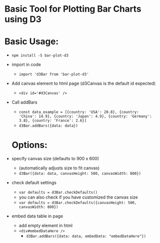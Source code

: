 # Basic Tool for Plotting Bar Charts using D3

# Basic Usage:

- `npm install -S bar-plot-d3`

- import in code
  - `import 'd3Bar from 'bar-plot-d3'`
- Add canvas element to html page (d3Canvas is the default id expected)
  - `<div id='#d3Canvas' />`

- Call addBars
  - `const data_example = [{country: 'USA': 20.8}, {country: 'China': 14.9}, {country: 'Japan': 4.9}, {country: 'Germany': 3.8}, {country: 'France': 2.6}]`
  - `d3Bar.addBars({data: data})`

  # Options:

- specify canvas size (defaults to 900 x 600)
  - (automatically adjusts size to fit canvas)
  - `d3Bar({data: data, canvasHeight: 500, canvasWidth: 800})`

- check default settings
  - `var defaults = d3Bar.checkDefaults()`
  - you can also check if you have customized the canvas size
  - `var defaults = d3Bar.checkDefaults({canvasHeight: 500, canvasWidth: 800})`

- embed data table in page
  - add empty element in html
  - `<div#embedDataHere />`
    - `d3Bar.addBars({data: data, embedData: "embedDataHere"})`
